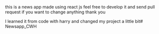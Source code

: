 this is a news app made using react js
feel free to develop it and send pull request if you want to change anything
 thank you 

 I learned it from code with harry and changed my project a little bit#   N e w s a p p _ C W H  
 